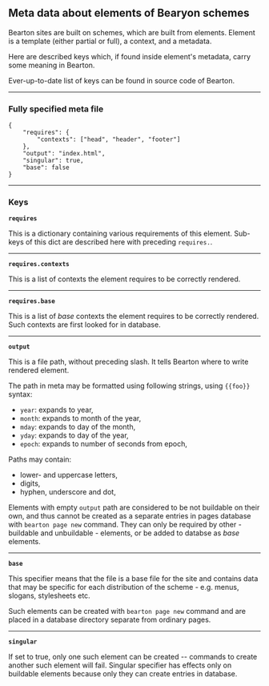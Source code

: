 ## Meta data about elements of Bearyon schemes

Bearton sites are built on schemes, which are built from elements.
Element is a template (either partial or full), a context, and a metadata.

Here are described keys which, if found inside element's metadata, carry some meaning
in Bearton.

Ever-up-to-date list of keys can be found in source code of Bearton.

----

### Fully specified meta file

```
{
    "requires": {
        "contexts": ["head", "header", "footer"]
    },
    "output": "index.html",
    "singular": true,
    "base": false
}
```

----

### Keys

**`requires`**

This is a dictionary containing various requirements of this element.
Sub-keys of this dict are described here with preceding `requires.`.

----

**`requires.contexts`**

This is a list of contexts the element requires to be correctly rendered.

----

**`requires.base`**

This is a list of *base* contexts the element requires to be correctly rendered.
Such contexts are first looked for in database.

----

**`output`**

This is a file path, without preceding slash.
It tells Bearton where to write rendered element.

The path in meta may be formatted using following strings, using `{{foo}}` syntax:

- `year`: expands to year,
- `month`: expands to month of the year,
- `mday`: expands to day of the month,
- `yday`: expands to day of the year,
- `epoch`: expands to number of seconds from epoch,

Paths may contain:

- lower- and uppercase letters,
- digits,
- hyphen, underscore and dot,

Elements with empty `output` path are considered to be not buildable on their own, and thus
cannot be created as a separate entries in pages database with `bearton page new` command.
They can only be required by other - buildable and unbuildable - elements, or
be added to databse as *base* elements.

----

**`base`**

This specifier means that the file is a base file for the site and
contains data that may be specific for each distribution of the scheme - e.g. menus, slogans, stylesheets etc.

Such elements can be created with `bearton page new` command and are placed in a database directory separate from
ordinary pages.

----

**`singular`**

If set to true, only one such element can be created -- commands to create another such element will fail.
Singular specifier has effects only on buildable elements because only they can create entries in database.
